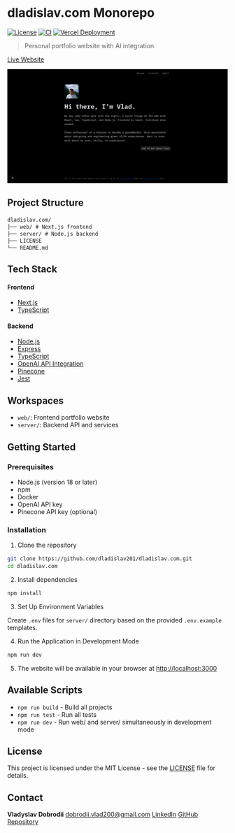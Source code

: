 # dladislav.com Monorepo

[![License](https://img.shields.io/badge/license-MIT-green.svg)](LICENSE)
[![CI](https://github.com/dladislav201/dladislav.com/actions/workflows/ci.yml/badge.svg)](https://github.com/dladislav201/dladislav.com/actions/workflows/ci.yml)
[![Vercel Deployment](https://img.shields.io/github/deployments/dladislav201/dladislav.com/production?label=vercel&logo=vercel)](https://dladislav.com)

> Personal portfolio website with AI integration.

[Live Website](https://dladislav.com)

![Website Screenshot](web/public/landing-page-screenshot.png)

## Project Structure

```
dladislav.com/
├── web/ # Next.js frontend
├── server/ # Node.js backend
├── LICENSE
└── README.md
```

## Tech Stack

#### Frontend

- [Next.js](https://nextjs.org/)
- [TypeScript](https://www.typescriptlang.org/)

#### Backend

- [Node.js](https://nodejs.org/)
- [Express](https://expressjs.com/)
- [TypeScript](https://www.typescriptlang.org/)
- [OpenAI API Integration](https://platform.openai.com/docs/api-reference)
- [Pinecone](https://www.pinecone.io/)
- [Jest](https://jestjs.io/)

## Workspaces

- `web/`: Frontend portfolio website
- `server/`: Backend API and services

## Getting Started

### Prerequisites

- Node.js (version 18 or later)
- npm
- Docker
- OpenAI API key
- Pinecone API key (optional)

### Installation

1. Clone the repository

```bash
git clone https://github.com/dladislav201/dladislav.com.git
cd dladislav.com
```

2. Install dependencies

```bash
npm install
```

3. Set Up Environment Variables

Create `.env` files for `server/` directory based on the provided `.env.example` templates.

4. Run the Application in Development Mode

```bash
npm run dev
```

5. The website will be available in your browser at [http://localhost:3000](http://localhost:3000)

## Available Scripts

- `npm run build` - Build all projects
- `npm run test` - Run all tests
- `npm run dev` - Run web/ and server/ simultaneously in development mode

## License

This project is licensed under the MIT License - see the [LICENSE](LICENSE) file for details.

## Contact

**Vladyslav Dobrodii**
[dobrodii.vlad200@gmail.com](mailto:dobrodii.vlad200@gmail.com)
[LinkedIn](https://www.linkedin.com/in/vladyslav-dobrodii-20384a233/)
[GitHub Repository](https://github.com/dladislav201/dladislav.com)
